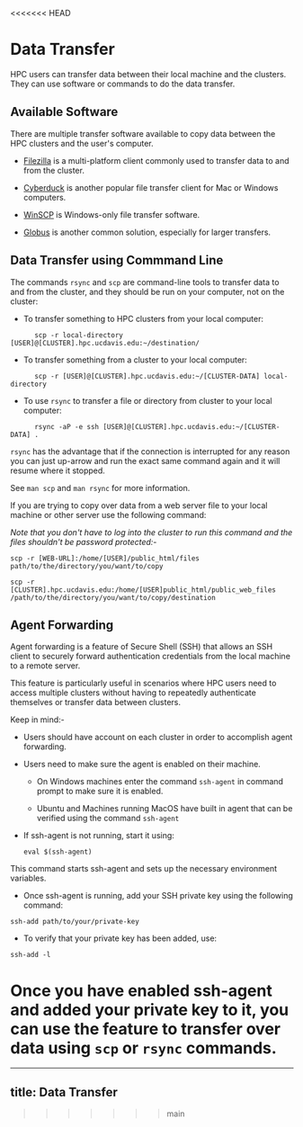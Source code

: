 <<<<<<< HEAD
# Data Transfer
HPC users can transfer data between their local machine and the clusters.
They can use software or commands to do the data transfer.
## Available Software
There are multiple transfer software available to copy data between the HPC clusters and the user's computer.

- [Filezilla](https://filezilla-project.org/) is a multi-platform client commonly used to transfer data to and from the cluster.

- [Cyberduck](https://cyberduck.io/) is another popular file transfer client for Mac or Windows computers.

- [WinSCP](https://winscp.net/eng/index.php) is Windows-only file transfer software.

- [Globus](https://www.globus.org/) is another common solution, especially for larger transfers.
## Data Transfer using Commmand Line

The commands `rsync` and `scp` are command-line tools to transfer data to and from the cluster, and they should be run on your computer, not on the cluster:

- To transfer something to HPC clusters from your local computer:

```
      scp -r local-directory [USER]@[CLUSTER].hpc.ucdavis.edu:~/destination/
```

- To transfer something from a cluster to your local computer:

```
      scp -r [USER]@[CLUSTER].hpc.ucdavis.edu:~/[CLUSTER-DATA] local-directory
```     

- To use `rsync` to transfer a file or directory from cluster to your local computer:

```
      rsync -aP -e ssh [USER]@[CLUSTER].hpc.ucdavis.edu:~/[CLUSTER-DATA] .
```

`rsync` has the advantage that if the connection is interrupted for any reason you can just up-arrow and run the exact same command again and it will resume where it stopped.

See `man scp` and `man rsync` for more information.

If you are trying to copy over data from a web server file to your local machine or other server use the following command:

*Note that you don't have to log into the cluster to run this command and the files shouldn't be password protected:-*

```
scp -r [WEB-URL]:/home/[USER]/public_html/files path/to/the/directory/you/want/to/copy
```

```
scp -r [CLUSTER].hpc.ucdavis.edu:/home/[USER]public_html/public_web_files /path/to/the/directory/you/want/to/copy/destination
```
## Agent Forwarding

Agent forwarding is a feature of Secure Shell (SSH) that allows an SSH client to securely forward authentication credentials from the local machine to a remote server. 

This feature is particularly useful in scenarios where HPC users need to access multiple clusters without having to repeatedly authenticate themselves or transfer data between clusters.

Keep in mind:- 

- Users should have account on each cluster in order to accomplish agent forwarding. 

- Users need to make sure the agent is enabled on their machine.

    - On Windows machines enter the command `ssh-agent` in command prompt to make sure it is enabled. 

    - Ubuntu and Machines running MacOS have built in agent that can be verified using the command `ssh-agent`

- If ssh-agent is not running, start it using:

   `eval $(ssh-agent)`

This command starts ssh-agent and sets up the necessary environment variables.

- Once ssh-agent is running, add your SSH private key using the following command:

```
ssh-add path/to/your/private-key

```

- To verify that your private key has been added, use:

```
ssh-add -l
```
Once you have enabled ssh-agent and added your private key to it, you can use the feature to transfer over data using `scp` or `rsync` commands.
=======
---
title: Data Transfer
---
>>>>>>> main
